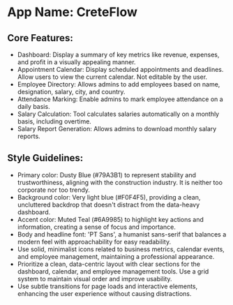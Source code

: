 # **App Name**: CreteFlow

## Core Features:

- Dashboard: Display a summary of key metrics like revenue, expenses, and profit in a visually appealing manner.
- Appointment Calendar: Display scheduled appointments and deadlines. Allow users to view the current calendar. Not editable by the user.
- Employee Directory: Allows admins to add employees based on name, designation, salary, city, and country.
- Attendance Marking: Enable admins to mark employee attendance on a daily basis.
- Salary Calculation: Tool calculates salaries automatically on a monthly basis, including overtime.
- Salary Report Generation: Allows admins to download monthly salary reports.

## Style Guidelines:

- Primary color: Dusty Blue (#79A3B1) to represent stability and trustworthiness, aligning with the construction industry. It is neither too corporate nor too trendy.
- Background color: Very light blue (#F0F4F5), providing a clean, uncluttered backdrop that doesn't distract from the data-heavy dashboard.
- Accent color: Muted Teal (#6A9985) to highlight key actions and information, creating a sense of focus and importance.
- Body and headline font: 'PT Sans', a humanist sans-serif that balances a modern feel with approachability for easy readability.
- Use solid, minimalist icons related to business metrics, calendar events, and employee management, maintaining a professional appearance.
- Prioritize a clean, data-centric layout with clear sections for the dashboard, calendar, and employee management tools. Use a grid system to maintain visual order and improve usability.
- Use subtle transitions for page loads and interactive elements, enhancing the user experience without causing distractions.